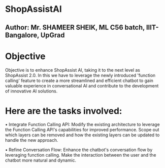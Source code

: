 # ShopAssistAI
## Author: Mr. SHAMEER SHEIK, ML C56 batch, IIIT-Bangalore, UpGrad
# Objective
Objective is to enhance ShopAssist AI, taking it to the next level as ShopAssist 2.0. In this we have to leverage the newly introduced 'function calling' feature to create a more streamlined and efficient chatbot to gain valuable experience in conversational AI and contribute to the development of innovative AI solutions. 

# Here are the tasks involved:
•	Integrate Function Calling API: Modify the existing architecture to leverage the Function Calling API's capabilities for improved performance. Scope out which layers can be removed and how the existing layers can be updated to handle the new approach.

•	Refine Conversation Flow: Enhance the chatbot's conversation flow by leveraging function calling. Make the interaction between the user and the chatbot more natural and dynamic.


